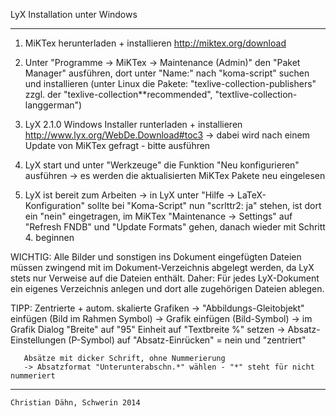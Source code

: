 LyX Installation unter Windows
______________________________________________________________________________


1. MiKTex herunterladen + installieren
   http://miktex.org/download

2. Unter "Programme -> MiKTex -> Maintenance (Admin)" den "Paket Manager" 
   ausführen, dort unter "Name:" nach "koma-script" suchen und installieren
   (unter Linux die Pakete: "texlive-collection-publishers" zzgl. der
   "texlive-collection**recommended", "textlive-collection-langgerman")

3. LyX 2.1.0 Windows Installer runterladen + installieren
   http://www.lyx.org/WebDe.Download#toc3
   -> dabei wird nach einem Update von MiKTex gefragt - bitte ausführen

4. LyX start und unter "Werkzeuge" die Funktion "Neu konfigurieren" ausführen
   -> es werden die aktualisierten MiKTex Pakete neu eingelesen

5. LyX ist bereit zum Arbeiten
   -> in LyX unter "Hilfe -> LaTeX-Konfiguration" sollte bei "Koma-Script"
      nun "scrlttr2: ja" stehen, ist dort ein "nein" eingetragen,
      im MiKTex "Maintenance -> Settings" auf "Refresh FNDB" und
      "Update Formats" gehen, danach wieder mit Schritt 4. beginnen


WICHTIG:    Alle Bilder und sonstigen ins Dokument eingefügten Dateien
            müssen zwingend mit im Dokument-Verzeichnis abgelegt werden,
            da LyX stets nur Verweise auf die Dateien enthält.
            Daher: Für jedes LyX-Dokument ein eigenes Verzeichnis anlegen und
            dort alle zugehörigen Dateien ablegen.
              
TIPP:  Zentrierte + autom. skalierte Grafiken
        -> "Abbildungs-Gleitobjekt" einfügen (Bild im Rahmen Symbol)
        -> Grafik einfügen (Bild-Symbol) 
        -> im Grafik Dialog "Breite" auf "95" Einheit auf "Textbreite %" setzen
        -> Absatz-Einstellungen (P-Symbol) auf "Absatz-Einrücken" = nein und "zentriert"

       Absätze mit dicker Schrift, ohne Nummerierung
       -> Absatzformat "Unterunterabschn.*" wählen - "*" steht für nicht nummeriert
       
______________________________________________________________________________
    Christian Dähn, Schwerin 2014